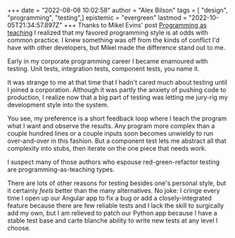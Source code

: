 +++
date = "2022-08-08 10:02:58"
author = "Alex Bilson"
tags = [ "design", "programming", "testing",]
epistemic = "evergreen"
lastmod = "2022-10-05T21:34:57.897Z"
+++
Thanks to Mikel Evins' post [Programming as teaching](https://mikelevins.github.io/posts/2020-02-03-programming-as-teaching/) I realized that my favored programming style is at odds with common practice. I knew something was off from the kinds of conflict I'd have with other developers, but Mikel made the difference stand out to me.

Early in my corporate programming career I became enamoured with testing. Unit tests, integration tests, component tests, you name it.

It was strange to me at that time that I hadn't cared much about testing until I joined a corporation. Although it was partly the anxiety of pushing code to production, I realize now that a big part of testing was letting me jury-rig my development style into the system.

You see, my preference is a short feedback loop where I teach the program what I want and observe the results. Any program more complex than a couple hundred lines or a couple inputs soon becomes unwieldy to run over-and-over in this fashion. But a component test lets me abstract all that complexity into stubs, then iterate on the one piece that needs work.

I suspect many of those authors who espouse red-green-refactor testing are programming-as-teaching types.

There are lots of other reasons for testing besides one's personal style, but it certainly _feels_ better than the many alternatives. No joke: I cringe every time I open up our Angular app to fix a bug or add a closely-integrated feature because there are few reliable tests and I lack the skill to surgically add my own, but I am relieved to patch our Python app because I have a stable test base and carte blanche ability to write new tests at any level I choose.

